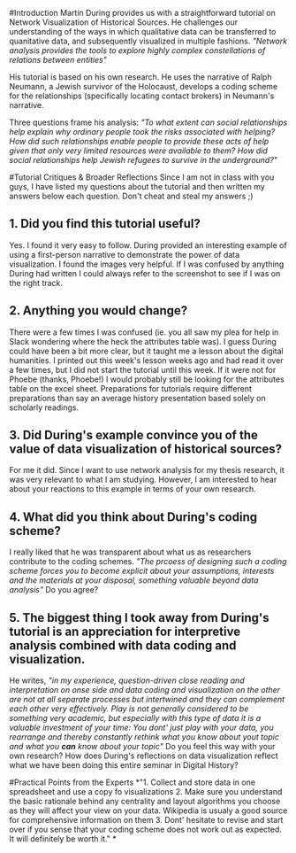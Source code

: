 #Introduction
Martin During provides us with a straightforward tutorial on Network Visualization of Historical Sources. He challenges our understanding of the ways in which qualitative data can be transferred to quanitative data, and subsequently visualized in multiple fashions. *"Network analysis provides the tools to explore highly complex constellations of relations between entities"* 

His tutorial is based on his own research. He uses the narrative of Ralph Neumann, a Jewish survivor of the Holocaust, develops a coding scheme for the relationships (specifically locating contact brokers) in Neumann's narrative. 

Three questions frame his analysis: 
*"To what extent can social relationships help explain why ordinary people took the risks associated with helping? How did such relationships enable people to provide these acts of help given that only very limited resources were available to them? How did social relationships help Jewish refugees to survive in the underground?"* 

#Tutorial Critiques & Broader Reflections
Since I am not in class with you guys, I have listed my questions about the tutorial and then written my answers below each question. Don't cheat and steal my answers ;) 

## 1. Did you find this tutorial useful? 
Yes. I found it very easy to follow. During provided an interesting example of using a first-person narrative to demonstrate the power of data visualization. I found the images very helpful. If I was confused by anything During had written I could always refer to the screenshot to see if I was on the right track. 
## 2. Anything you would change? 
There were a few times I was confused (ie. you all saw my plea for help in Slack wondering where the heck the attributes table was). I guess During could have been a bit more clear, but it taught me a lesson about the digital humanities. I printed out this week's lesson weeks ago and had read it over a few times, but I did not start the tutorial until this week. If it were not for Phoebe (thanks, Phoebe!) I would probably still be looking for the attributes table on the excel sheet. Preparations for tutorials require different preparations than say an average history presentation based solely on scholarly readings. 
## 3. Did During's example convince you of the value of data visualization of historical sources? 
For me it did. Since I want to use network analysis for my thesis research, it was very relevant to what I am studying. However, I am interested to hear about your reactions to this example in terms of your own research. 
## 4. What did you think about During's coding scheme? 
I really liked that he was transparent about what us as researchers contribute to the coding schemes. *"The prcoess of designing such a coding scheme forces you to become explicit about your assumptions, interests and the materials at your disposal, something valuable beyond data analysis"* Do you agree? 
## 5. The biggest thing I took away from During's tutorial is an appreciation for interpretive analysis combined with data coding and visualization. 
He writes, *"in my experience, question-driven close reading and interpretation on onse side and data coding and visualization on the other are not at all separate processes but intertwined and they can complement each other very effectively. Play is not generally considered to be something very academic, but especially with this type of data it is a valuable investment of your time: You dont' just play with your data, you rearrange and thereby constantly rethink what you know about yout topic and what you **can** know about your topic"* Do you feel this way with your own research? How does During's reflections on data visualization reflect what we have been doing this entire seminar in Digital History?

#Practical Points from the Experts 
*"1. Collect and store data in one spreadsheet and use a copy fo visualizations 
2. Make sure you understand the basic rationale behind any centrality and layout algorithms you choose as they will affect your view on your data. Wikipedia is usualy a good source for comprehensive information on them
3. Dont' hesitate to revise and start over if you sense that your coding scheme does not work out as expected. It will definitely be worth it." 
*


